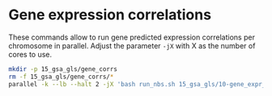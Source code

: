 # Gene expression correlations

These commands allow to run gene predicted expression correlations per chromosome in parallel.
Adjust the parameter `-jX` with X as the number of cores to use.

```bash
mkdir -p 15_gsa_gls/gene_corrs
rm -f 15_gsa_gls/gene_corrs/*
parallel -k --lb --halt 2 -jX 'bash run_nbs.sh 15_gsa_gls/10-gene_expr_correlations.ipynb gene_corrs/10-gene_expr_correlations-chr{}.run.ipynb -p chromosome {}' ::: {1..22}
```
